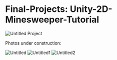 # Final-Projects: Unity-2D-Minesweeper-Tutorial
![Untitled Project](https://user-images.githubusercontent.com/100312928/172708506-5b19699c-a4f1-471a-842f-de3920741555.gif)

Photos under construction:

![Untitled](https://user-images.githubusercontent.com/100312928/172708697-0dd6f164-c30d-4757-9fba-112430df4c27.png)
![Untitled1](https://user-images.githubusercontent.com/100312928/172708728-a903535e-2e49-4dbb-ad0c-a84f6a7e88cc.png)
![Untitled2](https://user-images.githubusercontent.com/100312928/172708752-4a65f6c2-f397-45dd-b021-f5277d2aa891.png)
